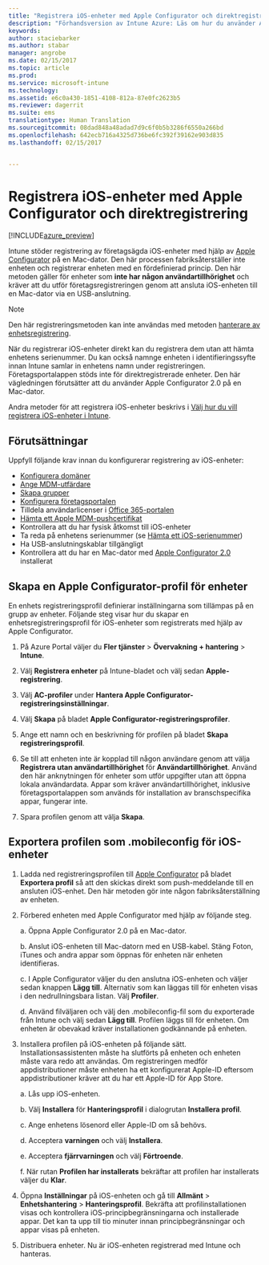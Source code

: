 ```yaml
---
title: "Registrera iOS-enheter med Apple Configurator och direktregistrering | Förhandsversion av Intune Azure | Microsoft Docs"
description: "Förhandsversion av Intune Azure: Läs om hur du använder Apple Configurator för att registrera företagsägda iOS-enheter med direktregistrering."
keywords: 
author: staciebarker
ms.author: stabar
manager: angrobe
ms.date: 02/15/2017
ms.topic: article
ms.prod: 
ms.service: microsoft-intune
ms.technology: 
ms.assetid: e6c0a430-1851-4108-812a-87e0fc2623b5
ms.reviewer: dagerrit
ms.suite: ems
translationtype: Human Translation
ms.sourcegitcommit: 08dad848a48adad7d9c6f0b5b3286f6550a266bd
ms.openlocfilehash: 642ecb716a4325d736be6fc392f39162e903d835
ms.lasthandoff: 02/15/2017


---
```


# <a name="enroll-ios-devices-with-apple-configurator-and-direct-enrollment"></a>Registrera iOS-enheter med Apple Configurator och direktregistrering 

[!INCLUDE[azure_preview](../includes/azure_preview.md)]

Intune stöder registrering av företagsägda iOS-enheter med hjälp av [Apple Configurator](https://itunes.apple.com/us/app/apple-configurator-2/id1037126344?mt=12) på en Mac-dator. Den här processen fabriksåterställer inte enheten och registrerar enheten med en fördefinierad princip. Den här metoden gäller för enheter som **inte har någon användartillhörighet** och kräver att du utför företagsregistreringen genom att ansluta iOS-enheten till en Mac-dator via en USB-anslutning.

>[!NOTE]
>Den här registreringsmetoden kan inte användas med metoden [hanterare av enhetsregistrering](enroll-devices-using-device-enrollment-manager.md).

När du registrerar iOS-enheter direkt kan du registrera dem utan att hämta enhetens serienummer. Du kan också namnge enheten i identifieringssyfte innan Intune samlar in enhetens namn under registreringen. Företagsportalappen stöds inte för direktregistrerade enheter. Den här vägledningen förutsätter att du använder Apple Configurator 2.0 på en Mac-dator.

Andra metoder för att registrera iOS-enheter beskrivs i [Välj hur du vill registrera iOS-enheter i Intune](choose-ios-enrollment-method.md).


## <a name="prerequisites"></a>Förutsättningar

Uppfyll följande krav innan du konfigurerar registrering av iOS-enheter:

- [Konfigurera domäner](https://docs.microsoft.com/intune/get-started/start-with-a-paid-subscription-to-microsoft-intune-step-2)
- [Ange MDM-utfärdare](set-mdm-authority.md)
- [Skapa grupper](https://docs.microsoft.com/intune/get-started/start-with-a-paid-subscription-to-microsoft-intune-step-5)
- [Konfigurera företagsportalen](/intune-azure/manage-apps/company-portal-app.md)
- Tilldela användarlicenser i [Office 365-portalen](http://go.microsoft.com/fwlink/p/?LinkId=698854)
- [Hämta ett Apple MDM-pushcertifikat](get-an-apple-mdm-push-certificate.md)
- Kontrollera att du har fysisk åtkomst till iOS-enheter
- Ta reda på enhetens serienummer (se [Hämta ett iOS-serienummer](https://support.apple.com//HT204308))
- Ha USB-anslutningskablar tillgängligt
- Kontrollera att du har en Mac-dator med [Apple Configurator 2.0](https://itunes.apple.com/us/app/apple-configurator-2/id1037126344?mt=12) installerat

## <a name="create-an-apple-configurator-profile-for-devices"></a>Skapa en Apple Configurator-profil för enheter

En enhets registreringsprofil definierar inställningarna som tillämpas på en grupp av enheter. Följande steg visar hur du skapar en enhetsregistreringsprofil för iOS-enheter som registrerats med hjälp av Apple Configurator.

1. På Azure Portal väljer du **Fler tjänster** > **Övervakning + hantering** > **Intune**.

2. Välj **Registrera enheter** på Intune-bladet och välj sedan **Apple-registrering**.

3. Välj **AC-profiler** under **Hantera Apple Configurator-registreringsinställningar**.

4. Välj **Skapa** på bladet **Apple Configurator-registreringsprofiler**.

5. Ange ett namn och en beskrivning för profilen på bladet **Skapa registreringsprofil**.

6. Se till att enheten inte är kopplad till någon användare genom att välja **Registrera utan användartillhörighet** för **Användartillhörighet**. Använd den här anknytningen för enheter som utför uppgifter utan att öppna lokala användardata. Appar som kräver användartillhörighet, inklusive företagsportalappen som används för installation av branschspecifika appar, fungerar inte.

7. Spara profilen genom att välja **Skapa**.

## <a name="export-the-profile-as-mobileconfig-to-ios-devices"></a>Exportera profilen som .mobileconfig för iOS-enheter

1. Ladda ned registreringsprofilen till [Apple Configurator](https://itunes.apple.com/us/app/apple-configurator-2/id1037126344?mt=12) på bladet **Exportera profil** så att den skickas direkt som push-meddelande till en ansluten iOS-enhet. Den här metoden gör inte någon fabriksåterställning av enheten.

2. Förbered enheten med Apple Configurator med hjälp av följande steg.

   a. Öppna Apple Configurator 2.0 på en Mac-dator.

   b. Anslut iOS-enheten till Mac-datorn med en USB-kabel. Stäng Foton, iTunes och andra appar som öppnas för enheten när enheten identifieras.

   c. I Apple Configurator väljer du den anslutna iOS-enheten och väljer sedan knappen **Lägg till**. Alternativ som kan läggas till för enheten visas i den nedrullningsbara listan. Välj **Profiler**.

   d. Använd filväljaren och välj den .mobileconfig-fil som du exporterade från Intune och välj sedan **Lägg till**. Profilen läggs till för enheten. Om enheten är obevakad kräver installationen godkännande på enheten.

3. Installera profilen på iOS-enheten på följande sätt. Installationsassistenten måste ha slutförts på enheten och enheten måste vara redo att användas. Om registreringen medför appdistributioner måste enheten ha ett konfigurerat Apple-ID eftersom appdistributioner kräver att du har ett Apple-ID för App Store.

   a. Lås upp iOS-enheten.

   b. Välj **Installera** för **Hanteringsprofil** i dialogrutan **Installera profil**.

   c. Ange enhetens lösenord eller Apple-ID om så behövs.

   d. Acceptera **varningen** och välj **Installera**.

   e. Acceptera **fjärrvarningen** och välj **Förtroende**.

   f. När rutan **Profilen har installerats** bekräftar att profilen har installerats väljer du **Klar**.

4. Öppna **Inställningar** på iOS-enheten och gå till **Allmänt** > **Enhetshantering** > **Hanteringsprofil**. Bekräfta att profilinstallationen visas och kontrollera iOS-principbegränsningarna och installerade appar. Det kan ta upp till tio minuter innan principbegränsningar och appar visas på enheten.

5. Distribuera enheter. Nu är iOS-enheten registrerad med Intune och hanteras.

